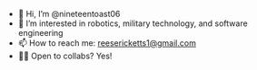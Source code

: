 - 👋 Hi, I’m @nineteentoast06
- 👀 I’m interested in robotics, military technology, and software engineering
- 📫 How to reach me: reesericketts1@gmail.com
- ✍🏻 Open to collabs? Yes!

